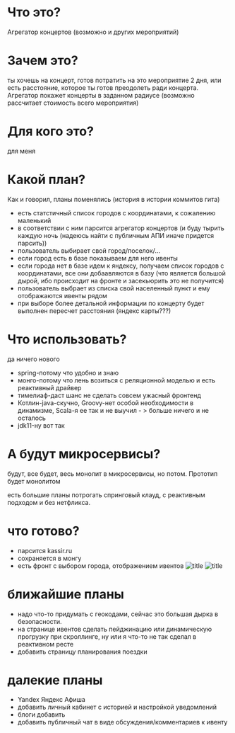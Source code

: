 # Что это?
Агрегатор концертов (возможно и других мероприятий)

# Зачем это?
ты хочешь на концерт, готов потратить на это мероприятие 2 дня,
или есть расстояние, которое ты готов преодолеть ради концерта.
Агрегатор покажет концерты в заданном радиусе (возможно рассчитает стоимость всего мероприятия)

# Для кого это?
для меня

# Какой план?
Как и говорил, планы поменялись (история в истории коммитов гита)
- есть статстичный список городов с координатами, к сожалению маленький
- в соответствии с ним парсится агрегатор концертов (и буду тырить каждую ночь (надеюсь найти с публичным АПИ иначе придется парсить))
- пользователь выбирает свой город/поселок/...
- если город есть в базе показываем для него ивенты
- если города нет в базе идем к яндексу, получаем список городов с координатами, все они добаавляются в базу (что является большой дырой, ибо происходит на фронте и засекьюрить это не получится)
- пользователь выбрает из списка свой населенный пункт и ему отображаются ивенты рядом
- при выборе более детальной информации по концерту будет выполнен пересчет расстояния (яндекс карты???)

# Что использовать?
да ничего нового
- spring-потому что удобно и знаю
- монго-потому что лень возиться с реляционной моделью и есть реактивный драйвер
- тимелиаф-даст шанс не сделать совсем ужасный фронтенд
- Котлин-java-скучно, Groovy-нет особой необходимости в динамизме, Scala-я ее так и не выучил - > больше ничего и не осталось
- jdk11-ну вот так

# А будут микросервисы?
будут, все будет, весь монолит в микросервисы, но потом. Прототип будет монолитом

есть большие планы потрогать спринговый клауд, с реактивным подходом и без нетфликса.

# что готово?
* парсится kassir.ru
* сохраняется в монгу
* есть фронт с выбором города, отображением ивентов
![title](https://github.com/Sergey34/radius-concert/blob/master/img/main.png)
![title](https://github.com/Sergey34/radius-concert/blob/master/img/events.png)


# ближайшие планы
* надо что-то придумать с геокодами, сейчас это большая дырка в безопасности.
* на странице ивентов сделать пейджинацию или динамическую прогрузку при скроллинге, ну или я что-то не так сделал в реактивном ресте
* добавить страницу планирования поездки

# далекие планы
* Yandex Яндекс Афиша
* добавить личный кабинет с историей и настройкой уведомлений
* блоги добавить
* добавить публичный чат в виде обсуждения/комментариев к ивенту